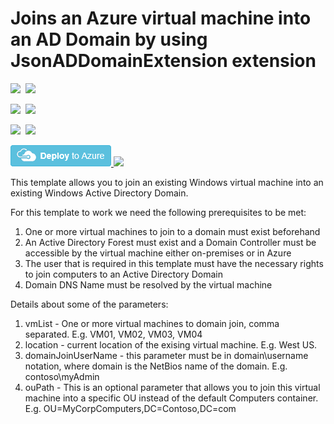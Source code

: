 # Joins an Azure virtual machine into an AD Domain by using JsonADDomainExtension extension

<IMG SRC="https://azbotstorage.blob.core.windows.net/badges/201-vm-domain-join-existing/PublicLastTestDate.svg" />&nbsp;
<IMG SRC="https://azbotstorage.blob.core.windows.net/badges/201-vm-domain-join-existing/PublicDeployment.svg" />&nbsp;

<IMG SRC="https://azbotstorage.blob.core.windows.net/badges/201-vm-domain-join-existing/FairfaxLastTestDate.svg" />&nbsp;
<IMG SRC="https://azbotstorage.blob.core.windows.net/badges/201-vm-domain-join-existing/FairfaxDeployment.svg" />&nbsp;

<IMG SRC="https://azbotstorage.blob.core.windows.net/badges/201-vm-domain-join-existing/BestPracticeResult.svg" />&nbsp;
<IMG SRC="https://azbotstorage.blob.core.windows.net/badges/201-vm-domain-join-existing/CredScanResult.svg" />&nbsp;

<a href="https://portal.azure.com/#create/Microsoft.Template/uri/https%3A%2F%2Fraw.githubusercontent.com%2FAzure%2Fazure-quickstart-templates%2Fmaster%2F201-vm-domain-join-existing%2Fazuredeploy.json" target="_blank">
    <img src="https://raw.githubusercontent.com/Azure/azure-quickstart-templates/master/1-CONTRIBUTION-GUIDE/images/deploytoazure.png"/>
</a>
<a href="https://portal.azure.us/#create/Microsoft.Template/uri/https%3A%2F%2Fraw.githubusercontent.com%2FAzure%2Fazure-quickstart-templates%2Fmaster%2F201-vm-domain-join-existing%2Fazuredeploy.json" target="_blank">
    <img src="http://azuredeploy.net/AzureGov.png"/>
</a>

This template allows you to join an existing Windows virtual machine into an existing Windows Active Directory Domain.

For this template to work we need the following prerequisites to be met:

1. One or more virtual machines to join to a domain must exist beforehand
2. An Active Directory Forest must exist and a Domain Controller must be accessible by the virtual machine either on-premises or in Azure
3. The user that is required in this template must have the necessary rights to join computers to an Active Directory Domain
4. Domain DNS Name must be resolved by the virtual machine

Details about some of the parameters:

1. vmList - One or more virtual machines to domain join, comma separated. E.g. VM01, VM02, VM03, VM04
2. location - current location of the exising virtual machine. E.g. West US.
3. domainJoinUserName - this parameter must be in domain\username notation, where domain is the NetBios name of the domain. E.g. contoso\myAdmin
4. ouPath - This is an optional parameter that allows you to join this virtual machine into a specific OU instead of the default Computers container. E.g. OU=MyCorpComputers,DC=Contoso,DC=com



